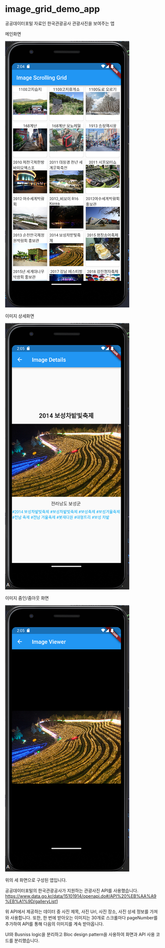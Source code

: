 # image_grid_demo_app

공공데이터포털 자료인 한국관광공사 관광사진을 보여주는 앱

메인화면

![Image Grid Page](https://github.com/yongyong-john/image_grid_demo/blob/main/images/image_grid.PNG?raw=true)

이미지 상세화면

![Image Details Page](https://github.com/yongyong-john/image_grid_demo/blob/main/images/image_details.PNG?raw=true)

이미지 줌인/줌아웃 화면

![Image Viewer Page](https://github.com/yongyong-john/image_grid_demo/blob/main/images/iage_viewer.PNG?raw=true)

위의 세 화면으로 구성된 앱입니다.

공공데이터포털의 한국관광공사가 지원하는 관광사진 API를 사용했습니다.
https://www.data.go.kr/data/15101914/openapi.do#/API%20%EB%AA%A9%EB%A1%9D/galleryList1

위 API에서 제공하는 데이터 중 사진 제목, 사진 Url, 사진 장소, 사진 상세 정보를 가져와 사용합니다.
또한, 한 번에 받아오는 이미지는 30개로 스크롤마다 pageNumber를 추가하여 API를 통해 다음의 이미지를 계속 받아옵니다.

UI와 Busniss logic을 분리하고 Bloc design pattern을 사용하여 화면과 API 사용 코드를 분리했습니다.
